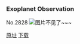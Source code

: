 ### Exoplanet Observation
No.2828
![图片不见了~~~](https://imgs.xkcd.com/comics/exoplanet_observation.png)

[原址](https://xkcd.com//2828) [下载](https://imgs.xkcd.com/comics/exoplanet_observation.png)

